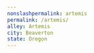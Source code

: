 ```yaml
---
﻿nonslashpermalink: artemis
permalink: /artemis/
alley: Artemis
city: Beaverton
state: Oregon
---
```

